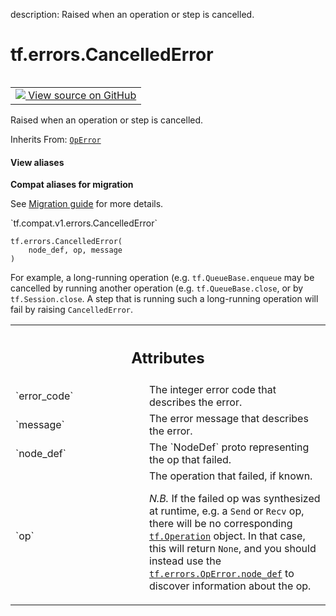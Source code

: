 description: Raised when an operation or step is cancelled.

<div itemscope itemtype="http://developers.google.com/ReferenceObject">
<meta itemprop="name" content="tf.errors.CancelledError" />
<meta itemprop="path" content="Stable" />
<meta itemprop="property" content="__init__"/>
</div>

# tf.errors.CancelledError

<!-- Insert buttons and diff -->

<table class="tfo-notebook-buttons tfo-api nocontent" align="left">
<td>
  <a target="_blank" href="https://github.com/tensorflow/tensorflow/blob/r2.2/tensorflow/python/framework/errors_impl.py#L211-L227">
    <img src="https://www.tensorflow.org/images/GitHub-Mark-32px.png" />
    View source on GitHub
  </a>
</td>
</table>



Raised when an operation or step is cancelled.

Inherits From: [`OpError`](../../tf/errors/OpError.md)

<section class="expandable">
  <h4 class="showalways">View aliases</h4>
  <p>
<b>Compat aliases for migration</b>
<p>See
<a href="https://www.tensorflow.org/guide/migrate">Migration guide</a> for
more details.</p>
<p>`tf.compat.v1.errors.CancelledError`</p>
</p>
</section>

<pre class="devsite-click-to-copy prettyprint lang-py tfo-signature-link">
<code>tf.errors.CancelledError(
    node_def, op, message
)
</code></pre>



<!-- Placeholder for "Used in" -->

For example, a long-running operation (e.g.
`tf.QueueBase.enqueue` may be
cancelled by running another operation (e.g.
`tf.QueueBase.close`,
or by `tf.Session.close`.
A step that is running such a long-running operation will fail by raising
`CancelledError`.




<!-- Tabular view -->
 <table class="responsive fixed orange">
<colgroup><col width="214px"><col></colgroup>
<tr><th colspan="2"><h2 class="add-link">Attributes</h2></th></tr>

<tr>
<td>
`error_code`
</td>
<td>
The integer error code that describes the error.
</td>
</tr><tr>
<td>
`message`
</td>
<td>
The error message that describes the error.
</td>
</tr><tr>
<td>
`node_def`
</td>
<td>
The `NodeDef` proto representing the op that failed.
</td>
</tr><tr>
<td>
`op`
</td>
<td>
The operation that failed, if known.

*N.B.* If the failed op was synthesized at runtime, e.g. a `Send`
or `Recv` op, there will be no corresponding
<a href="../../tf/Operation.md"><code>tf.Operation</code></a>
object.  In that case, this will return `None`, and you should
instead use the <a href="../../tf/errors/OpError.md#node_def"><code>tf.errors.OpError.node_def</code></a> to
discover information about the op.
</td>
</tr>
</table>



